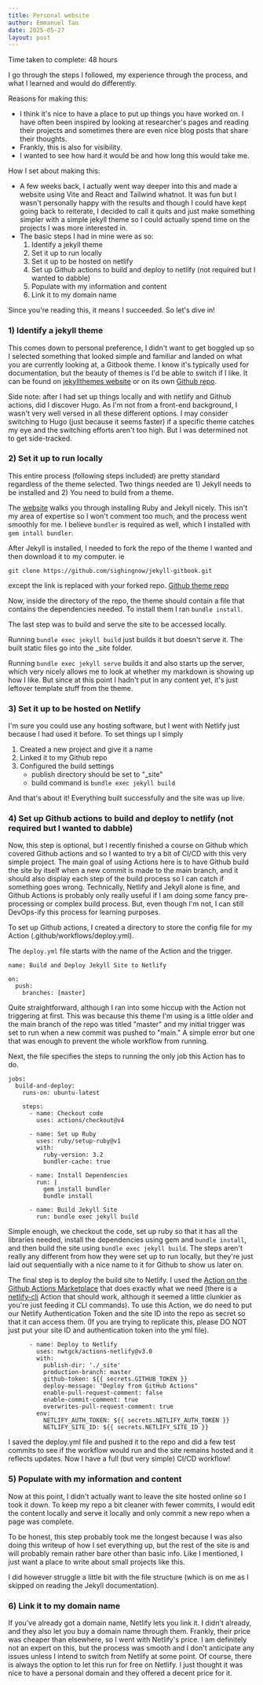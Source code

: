 ```yaml
---
title: Personal website
author: Emmanuel Tan
date: 2025-05-27
layout: post
---
```


Time taken to complete: 48 hours

I go through the steps I followed, my experience through the process, and what I learned and would do differently. 

Reasons for making this: 
- I think it's nice to have a place to put up things you have worked on. I have often been inspired by looking at researcher's pages and reading their projects and sometimes there are even nice blog posts that share their thoughts. 
- Frankly, this is also for visibility.
- I wanted to see how hard it would be and how long this would take me.

How I set about making this: 
- A few weeks back, I actually went way deeper into this and made a website using Vite and React and Tailwind whatnot. It was fun but I wasn't personally happy with the results and though I could have kept going back to reiterate, I decided to call it quits and just make something simpler with a simple jekyll theme so I could actually spend time on the projects I was more interested in. 
- The basic steps I had in mine were as so: 
    1) Identify a jekyll theme 
    2) Set it up to run locally
    3) Set it up to be hosted on netlify
    4) Set up Github actions to build and deploy to netlify (not required but I wanted to dabble)
    5) Populate with my information and content 
    6) Link it to my domain name
    <!-- 7) Optional: set up Google analytics -->

Since you're reading this, it means I succeeded. So let's dive in! 

### 1) Identify a jekyll theme 
This comes down to personal preference, I didn't want to get boggled up so I selected something that looked simple and familiar and landed on what you are currently looking at, a Gitbook theme. I know it's typically used for documentation, but the beauty of themes is I'd be able to switch if I like. It can be found on [jekyllthemes website](http://jekyllthemes.org/themes/gitbook/) or on its own [Github repo](https://github.com/sighingnow/jekyll-gitbook). 

Side note: after I had set up things locally and with netlify and Github actions, did I discover Hugo. As I'm not from a front-end background, I wasn't very well versed in all these different options. I may consider switching to Hugo (just because it seems faster) if a specific theme catches my eye and the switching efforts aren't too high. But I was determined not to get side-tracked. 

### 2) Set it up to run locally
This entire process (following steps included) are pretty standard regardless of the theme selected. Two things needed are 1) Jekyll needs to be installed and 2) You need to build from a theme.

The [website](https://jekyllrb.com/docs/installation/) walks you through installing Ruby and Jekyll nicely. This isn't my area of expertise so I won't comment too much, and the process went smoothly for me. I believe `bundler` is required as well, which I installed with `gem intall bundler`. 


After Jekyll is installed, I needed to fork the repo of the theme I wanted and then download it to my computer.
ie 
```
git clone https://github.com/sighingnow/jekyll-gitbook.git
```
except the link is replaced with your forked repo. 
[Github theme repo](https://github.com/sighingnow/jekyll-gitbook)

Now, inside the directory of the repo, the theme should contain a file that contains the dependencies needed. To install them I ran `bundle install`. 

The last step was to build and serve the site to be accessed locally. 

Running `bundle exec jekyll build` just builds it but doesn't serve it. The built static files go into the _site folder. 

Running `bundle exec jekyll serve` builds it and also starts up the server, which very nicely allows me to look at whether my markdown is showing up how I like. But since at this point I hadn't put in any content yet, it's just leftover template stuff from the theme. 

### 3) Set it up to be hosted on Netlify
I'm sure you could use any hosting software, but I went with Netlify just because I had used it before. To set things up I simply
1) Created a new project and give it a name
2) Linked it to my Github repo
3) Configured the build settings
    - publish directory should be set to "_site"
    - build command is `bundle exec jekyll build`

And that's about it! Everything built successfully and the site was up live. 

### 4) Set up Github actions to build and deploy to netlify (not required but I wanted to dabble)
Now, this step is optional, but I recently finished a course on Github which covered Github actions and so I wanted to try a bit of CI/CD with this very simple project. 
The main goal of using Actions here is to have Github build the site by itself when a new commit is made to the main branch, and it should also display each step of the build process so I can catch if something goes wrong. Technically, Netlify and Jekyll alone is fine, and Github Actions is probably only really useful if I am doing some fancy pre-processing or complex build process. But, even though I'm not, I can still DevOps-ify this process for learning purposes.

To set up Github actions, I created a directory to store the config file for my Action (.github/workflows/deploy.yml). 

The `deploy.yml` file starts with the name of the Action and the trigger. 

```
name: Build and Deploy Jekyll Site to Netlify

on:
  push:
    branches: [master]
```
Quite straightforward, although I ran into some hiccup with the Action not triggering at first. This was because this theme I'm using is a little older and the main branch of the repo was titled "master" and my initial trigger was set to run when a new commit was pushed to "main." A simple error but one that was enough to prevent the whole workflow from running. 

Next, the file specifies the steps to running the only job this Action has to do. 

```
jobs:
  build-and-deploy:
    runs-on: ubuntu-latest
    
    steps:
      - name: Checkout code
        uses: actions/checkout@v4
        
      - name: Set up Ruby
        uses: ruby/setup-ruby@v1
        with:
          ruby-version: 3.2
          bundler-cache: true
          
      - name: Install Dependencies
        run: | 
          gem install bundler
          bundle install
          
      - name: Build Jekyll Site
        run: bundle exec jekyll build
```
Simple enough, we checkout the code, set up ruby so that it has all the libraries needed, install the dependencies using gem and `bundle install`, and then build the site using `bundle exec jekyll build`. The steps aren't really any different from how they were set up to run locally, but they're just laid out sequentially with a nice name to it for Github to show us later on. 

The final step is to deploy the build site to Netlify. I used the [Action on the Github Actions Marketplace](https://github.com/marketplace/actions/netlify-actions) that does exactly what we need (there is a [netlify-cli](https://github.com/marketplace/actions/netlify-cli) Action that should work, although it seemed a little clunkier as you're just feeding it CLI commands). To use this Action, we do need to put our Netlify Authentication Token and the site ID into the repo as secret so that it can access them. (If you are trying to replicate this, please DO NOT just put your site ID and authentication token into the yml file). 

```
      - name: Deploy to Netlify
        uses: nwtgck/actions-netlify@v3.0
        with:
          publish-dir: './_site'
          production-branch: master
          github-token: ${{ secrets.GITHUB_TOKEN }}
          deploy-message: "Deploy from GitHub Actions"
          enable-pull-request-comment: false
          enable-commit-comment: true
          overwrites-pull-request-comment: true
        env:
          NETLIFY_AUTH_TOKEN: ${{ secrets.NETLIFY_AUTH_TOKEN }}
          NETLIFY_SITE_ID: ${{ secrets.NETLIFY_SITE_ID }}

```

I saved the deploy.yml file and pushed it to the repo and did a few test commits to see if the workflow would run and the site remains hosted and it reflects updates. Now I have a full (but very simple) CI/CD workflow!

### 5) Populate with my information and content 
Now at this point, I didn't actually want to leave the site hosted online so I took it down. To keep my repo a bit cleaner with fewer commits, I would edit the content locally and serve it locally and only commit a new repo when a page was complete. 

To be honest, this step probably took me the longest because I was also doing this writeup of how I set everything up, but the rest of the site is and will probably remain rather bare other than basic info. Like I mentioned, I just want a place to write about small projects like this.

I did however struggle a little bit with the file structure (which is on me as I skipped on reading the Jekyll documentation). 

### 6) Link it to my domain name
If you've already got a domain name, Netlify lets you link it. I didn't already, and they also let you buy a domain name through them. Frankly, their price was cheaper than elsewhere, so I went with Netlify's price. I am definitely not an expert on this, but the process was smooth and I don't anticipate any issues unless I intend to switch from Netlify at some point. 
Of course, there is always the option to let this run for free on Netlify. I just thought it was nice to have a personal domain and they offered a decent price for it. 

<!-- ### 7) Optional: set up Google analytics and SEO basics -->

<!-- ## Wrapping up
There you go!  -->
